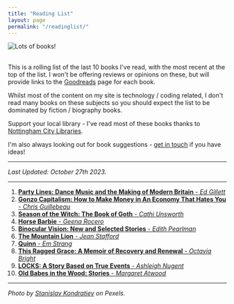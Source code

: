 ```yaml
---
title: "Reading List"
layout: page
permalink: "/readinglist/"
---
```

<div class="container">
    <div class="row">
        <div class="col-md-12">
            <img src="{{site.baseurl}}/assets/images/readinglistbanner.jpg" class="img-fluid" alt="Lots of books!">
        </div>
    </div>
    <div class="row">
        <div class="col-md-12">
            <br/>
            <p>This is a rolling list of the last 10 books I've read, with the most recent at the top of the list.  I won't be offering reviews or opinions on these, but will provide links to the <a href="https://www.goodreads.com/" target="_blank">Goodreads</a> page for each book.</p>
            <p>Whilst most of the content on my site is technology / coding related, I don't read many books on these subjects so you should expect the list to be dominated by fiction / biography books.</p>
            <p>Support your local library - I've read most of these books thanks to <a href="https://www.nottinghamcitylibraries.co.uk/" target="_blank">Nottingham City Libraries</a>.</p>
            <p>I'm also always looking out for book suggestions - <a href="/contact">get in touch</a> if you have ideas!</p>
            <hr/>
            <p><i>Last Updated: October 27th 2023.</i></p>
            <hr/>
            <ol>   
              <li><a href="https://www.goodreads.com/book/show/128183667-party-lines" target="_blank"><b>Party Lines: Dance Music and the Making of Modern Britain</b> - <i>Ed Gillett</i></a></li>  
              <li><a href="https://www.goodreads.com/book/show/62874024-gonzo-capitalism" target="_blank"><b>Gonzo Capitalism: How to Make Money in An Economy That Hates You</b> - <i>Chris Guillebeau</i></a></li>  
              <li><a href="https://www.goodreads.com/book/show/122990887-season-of-the-witch" target="_blank"><b>Season of the Witch: The Book of Goth</b> - <i>Cathi Unsworth</i></a></li>  
              <li><a href="https://www.goodreads.com/book/show/63876565-horse-barbie" target="_blank"><b>Horse Barbie</b> - <i>Geena Rocero</i></a></li>  
              <li><a href="https://www.goodreads.com/book/show/9142881-binocular-vision" target="_blank"><b>Binocular Vision: New and Selected Stories</b> - <i>Edith Pearlman</i></a></li>   
              <li><a href="https://www.goodreads.com/book/show/303922.The_Mountain_Lion" target="_blank"><b>The Mountain Lion</b> - <i>Jean Stafford</i></a></li>   
              <li><a href="https://www.goodreads.com/book/show/61271868-quinn" target="_blank"><b>Quinn</b> - <i>Em Strang</i></a></li> 
              <li><a href="https://www.goodreads.com/book/show/123237416-this-ragged-grace" target="_blank"><b>This Ragged Grace: A Memoir of Recovery and Renewal</b> - <i>Octavia Bright</i></a></li>
              <li><a href="https://www.goodreads.com/book/show/55428544-locks" target="_blank"><b>LOCKS: A Story Based on True Events</b> - <i>Ashleigh Nugent</i></a></li>
              <li><a href="https://www.goodreads.com/book/show/61489616-old-babes-in-the-wood" target="_blank"><b>Old Babes in the Wood: Stories</b> - <i>Margaret Atwood</i></a></li>        
            </ol>
            <hr/>
            <p><i>Photo by <a href="https://www.pexels.com/photo/books-on-wooden-shelves-inside-library-2908984/" target="_blank">Stanislav Kondratiev</a> on Pexels.</i></p>
         </div>
   </div>
</div>
